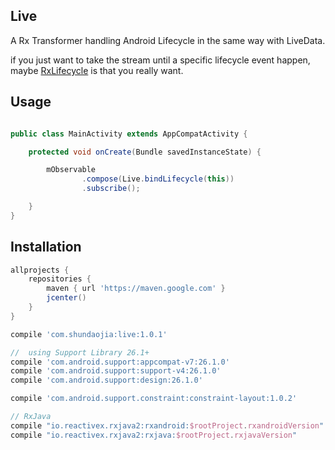 ##  Live
A Rx Transformer handling Android Lifecycle in the  same way with LiveData.

if you just want to take the stream until a specific lifecycle event happen, maybe <a href = "https://github.com/trello/RxLifecycle">RxLifecycle</a> is that you really want.

## Usage

```java

public class MainActivity extends AppCompatActivity {

    protected void onCreate(Bundle savedInstanceState) {

        mObservable
                .compose(Live.bindLifecycle(this))
                .subscribe();

    }
}

```

## Installation

```groovy
allprojects {
    repositories {
        maven { url 'https://maven.google.com' }
        jcenter()
    }
}
```

```groovy
compile 'com.shundaojia:live:1.0.1'

//  using Support Library 26.1+
compile 'com.android.support:appcompat-v7:26.1.0'
compile 'com.android.support:support-v4:26.1.0'
compile 'com.android.support:design:26.1.0'

compile 'com.android.support.constraint:constraint-layout:1.0.2'

// RxJava
compile "io.reactivex.rxjava2:rxandroid:$rootProject.rxandroidVersion"
compile "io.reactivex.rxjava2:rxjava:$rootProject.rxjavaVersion"
```